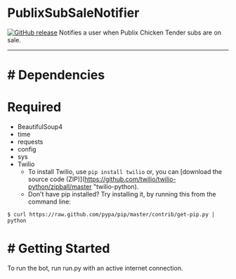 # PublixSubSaleNotifier
[![GitHub release](https://travis-ci.org/ColonialDagger/PublixSubSaleNotifier.svg?branch=master)](https://github.com/ColonialDagger/PublixSubSaleNotifier)
Notifies a user when Publix Chicken Tender subs are on sale.

---

# # Dependencies
# Required
* BeautifulSoup4
* time
* requests
* config
* sys
* Twilio
  - To install Twilio, use `pip install twilio` or, you can [download the source code (ZIP)](https://github.com/twilio/twilio-python/zipball/master "twilio-python).
  - Don't have pip installed? Try installing it, by running this from the command line:
```
$ curl https://raw.github.com/pypa/pip/master/contrib/get-pip.py | python
```

# # Getting Started
To run the bot, run run.py with an active internet connection.